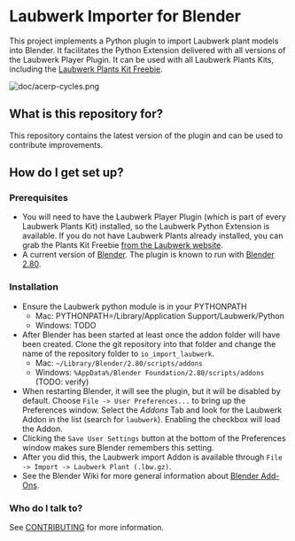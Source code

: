 # Laubwerk Importer for Blender

This project implements a Python plugin to import Laubwerk plant models into Blender. It facilitates the Python Extension delivered with all versions of the Laubwerk Player Plugin. It can be used with all Laubwerk Plants Kits, including the [Laubwerk Plants Kit Freebie](http://www.laubwerk.com/store/plants-kit-freebie).

![doc/acerp-cycles.png](doc/acerp-cycles.png)

## What is this repository for?

This repository contains the latest version of the plugin and can be used to contribute improvements.

## How do I get set up?

### Prerequisites

* You will need to have the Laubwerk Player Plugin (which is part of every Laubwerk Plants Kit) installed, so the Laubwerk Python Extension is available. If you do not have Laubwerk Plants already installed, you can grab the Plants Kit Freebie [from the Laubwerk website](http://www.laubwerk.com/store/plants-kit-freebie).
* A current version of [Blender](http://www.blender.org/). The plugin is known to run with [Blender 2.80](http://www.blender.org/features/past-releases/2-80/).

### Installation
* Ensure the Laubwerk python module is in your PYTHONPATH
  * Mac: PYTHONPATH=/Library/Application Support/Laubwerk/Python
  * Windows: TODO
* After Blender has been started at least once the addon folder will have been created. Clone the git repository into that folder and change the name of the repository folder to `io_import_laubwerk`.
  * Mac: `~/Library/Blender/2.80/scripts/addons`
  * Windows: `%AppData%/Blender Foundation/2.80/scripts/addons` (TODO: verify)
* When restarting Blender, it will see the plugin, but it will be disabled by default. Choose `File -> User Preferences...` to bring up the Preferences window. Select the *Addons* Tab and look for the Laubwerk Addon in the list (search for `laubwerk`). Enabling the checkbox will load the Addon.
* Clicking the `Save User Settings` button at the bottom of the Preferences window makes sure Blender remembers this setting.
* After you did this, the Laubwerk import Addon is available through `File -> Import -> Laubwerk Plant (.lbw.gz)`.
* See the Blender Wiki for more general information about [Blender Add-Ons](https://wiki.blender.org/wiki/Process/Addons).

### Who do I talk to? ###
See [CONTRIBUTING](CONTRIBUTING.md) for more information.
